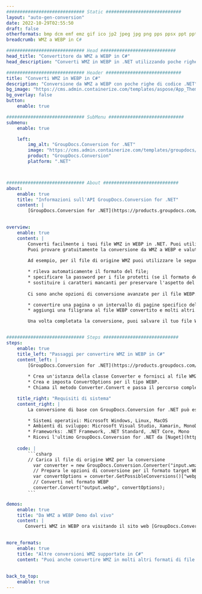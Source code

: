 ```yaml
---
############################# Static ############################
layout: "auto-gen-conversion"
date: 2022-10-29T02:55:50
draft: false
otherformats: bmp dcm emf emz gif ico jp2 jpeg jpg png pps ppsx ppt pptx psb psd svg svgz tga tif tiff webp wmf wmz
breadcrumb: WMZ a WEBP in C#

############################# Head ############################
head_title: "Convertitore da WMZ a WEBP in C#"
head_description: "Converti WMZ in WEBP in .NET utilizzando poche righe di codice. Utilizza l'API di conversione dei documenti di GroupDocs per convertire oltre 160 formati di file."

############################# Header ############################
title: "Converti WMZ in WEBP in C#"
description: "Conversione da WMZ a WEBP con poche righe di codice .NET"
bg_image: "https://cms.admin.containerize.com/templates/aspose/App_Themes/V3/images/bg/header1.png"
bg_overlay: false
button:
    enable: true

############################# SubMenu ############################
submenu:
    enable: true

    left:
        img_alt: "GroupDocs.Conversion for .NET"
        image: "https://cms.admin.containerize.com/templates/groupdocs/images/product-logos/90x90-noborder/groupdocs-conversion-net.png"
        product: "GroupDocs.Conversion"
        platform: ".NET"



############################# About ############################
about:
    enable: true
    title: "Informazioni sull'API GroupDocs.Conversion for .NET"
    content: |
        [GroupDocs.Conversion for .NET](https://products.groupdocs.com/conversion/net/) può essere utilizzato per convertire Microsoft Word, Excel, PowerPoint, PDF, Visio e altri formati. GroupDocs.Conversion è un'API standalone adatta per sistemi interni e back-end in cui sono richieste prestazioni elevate. Non dipende da alcun software come Microsoft o Open Office.
    

overview:
    enable: true
    content: |
        Converti facilmente i tuoi file WMZ in WEBP in .NET. Puoi utilizzare solo un paio di righe di codice C# in qualsiasi piattaforma a tua scelta come: Windows, Linux, macOS.
        Puoi provare gratuitamente la conversione da WMZ a WEBP e valutare la qualità dei risultati della conversione. Insieme a semplici scenari di conversione di file, puoi provare opzioni più avanzate per caricare il file di origine WMZ e per salvare il risultato di output WEBP. 
        
        Ad esempio, per il file di origine WMZ puoi utilizzare le seguenti opzioni di caricamento:

        * rileva automaticamente il formato del file;
        * specificare la password per i file protetti (se il formato del file lo supporta);
        * sostituire i caratteri mancanti per preservare l'aspetto del documento.
        
        Ci sono anche opzioni di conversione avanzate per il file WEBP:

        * convertire una pagina o un intervallo di pagine specifico del documento;
        * aggiungi una filigrana al file WEBP convertito e molti altri.

        Una volta completata la conversione, puoi salvare il tuo file WEBP nel percorso del file locale o in qualsiasi archivio di terze parti come FTP, Amazon S3, Google Drive, Dropbox ecc. Nota: per convertire WMZ in {{ TO}} non è necessario alcun software aggiuntivo installato, come MS Office, Open Office, Adobe Acrobat Reader ecc.


############################# Steps ############################
steps:
    enable: true
    title_left: "Passaggi per convertire WMZ in WEBP in C#"
    content_left: |
        [GroupDocs.Conversion for .NET](https://products.groupdocs.com/conversion/net/) consente agli sviluppatori di convertire facilmente un file WMZ in WEBP con poche righe di codice.
        
        * Crea un'istanza della classe Converter e fornisci al file WMZ il percorso completo
        * Crea e imposta ConvertOptions per il tipo WEBP.
        * Chiama il metodo Converter.Convert e passa il percorso completo e il formato (WEBP) come parametro

    title_right: "Requisiti di sistema"
    content_right: |
        La conversione di base con GroupDocs.Conversion for .NET può essere eseguita in pochi semplici passaggi. Le nostre API sono supportate su tutte le principali piattaforme e sistemi operativi. Prima di eseguire il codice seguente, assicurati di avere i seguenti prerequisiti installati sul tuo sistema.

        * Sistemi operativi: Microsoft Windows, Linux, MacOS
        * Ambienti di sviluppo: Microsoft Visual Studio, Xamarin, MonoDevelop
        * Frameworks: .NET Framework, .NET Standard, .NET Core, Mono
        * Ricevi l'ultimo GroupDocs.Conversion for .NET da [Nuget](https://www.nuget.org/packages/groupdocs.conversion)
         
    code: |
        ```csharp    
        // Carica il file di origine WMZ per la conversione
          var converter = new GroupDocs.Conversion.Converter("input.wmz");
          // Prepara le opzioni di conversione per il formato target WEBP
          var convertOptions = converter.GetPossibleConversions()["webp"].ConvertOptions;
          // Converti nel formato WEBP
          converter.Convert("output.webp", convertOptions);
        ```

demos:
    enable: true
    title: "Da WMZ a WEBP Demo dal vivo"
    content: |
       Converti WMZ in WEBP ora visitando il sito web [GroupDocs.Conversion App](https://products.groupdocs.app/conversion/family). La demo online presenta i seguenti vantaggi
          

more_formats:
    enable: true
    title: "Altre conversioni WMZ supportate in C#"
    content: "Puoi anche convertire WMZ in molti altri formati di file. Si prega di consultare l'elenco di seguito."
       
       
back_to_top:
    enable: true
---
```

